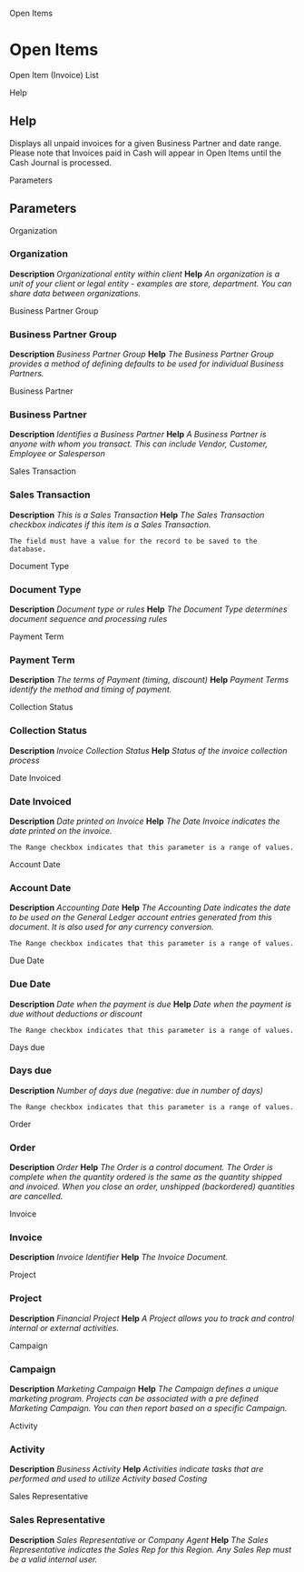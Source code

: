 
Open Items
# Open Items


Open Item (Invoice) List

Help
## Help

Displays all unpaid invoices for a given Business Partner and date range. Please note that Invoices paid in Cash will appear in Open Items until the Cash Journal is processed.

Parameters
## Parameters


Organization
### Organization

**Description**
 *Organizational entity within client*
**Help**
 *An organization is a unit of your client or legal entity - examples are store, department. You can share data between organizations.*

Business Partner Group
### Business Partner Group

**Description**
 *Business Partner Group*
**Help**
 *The Business Partner Group provides a method of defining defaults to be used for individual Business Partners.*

Business Partner
### Business Partner

**Description**
 *Identifies a Business Partner*
**Help**
 *A Business Partner is anyone with whom you transact.  This can include Vendor, Customer, Employee or Salesperson*

Sales Transaction
### Sales Transaction

**Description**
 *This is a Sales Transaction*
**Help**
 *The Sales Transaction checkbox indicates if this item is a Sales Transaction.*

```
The field must have a value for the record to be saved to the database.
```
Document Type
### Document Type

**Description**
 *Document type or rules*
**Help**
 *The Document Type determines document sequence and processing rules*

Payment Term
### Payment Term

**Description**
 *The terms of Payment (timing, discount)*
**Help**
 *Payment Terms identify the method and timing of payment.*

Collection Status
### Collection Status

**Description**
 *Invoice Collection Status*
**Help**
 *Status of the invoice collection process*

Date Invoiced
### Date Invoiced

**Description**
 *Date printed on Invoice*
**Help**
 *The Date Invoice indicates the date printed on the invoice.*

```
The Range checkbox indicates that this parameter is a range of values.
```
Account Date
### Account Date

**Description**
 *Accounting Date*
**Help**
 *The Accounting Date indicates the date to be used on the General Ledger account entries generated from this document. It is also used for any currency conversion.*

```
The Range checkbox indicates that this parameter is a range of values.
```
Due Date
### Due Date

**Description**
 *Date when the payment is due*
**Help**
 *Date when the payment is due without deductions or discount*

```
The Range checkbox indicates that this parameter is a range of values.
```
Days due
### Days due

**Description**
 *Number of days due (negative: due in number of days)*

```
The Range checkbox indicates that this parameter is a range of values.
```
Order
### Order

**Description**
 *Order*
**Help**
 *The Order is a control document.  The  Order is complete when the quantity ordered is the same as the quantity shipped and invoiced.  When you close an order, unshipped (backordered) quantities are cancelled.*

Invoice
### Invoice

**Description**
 *Invoice Identifier*
**Help**
 *The Invoice Document.*

Project
### Project

**Description**
 *Financial Project*
**Help**
 *A Project allows you to track and control internal or external activities.*

Campaign
### Campaign

**Description**
 *Marketing Campaign*
**Help**
 *The Campaign defines a unique marketing program.  Projects can be associated with a pre defined Marketing Campaign.  You can then report based on a specific Campaign.*

Activity
### Activity

**Description**
 *Business Activity*
**Help**
 *Activities indicate tasks that are performed and used to utilize Activity based Costing*

Sales Representative
### Sales Representative

**Description**
 *Sales Representative or Company Agent*
**Help**
 *The Sales Representative indicates the Sales Rep for this Region.  Any Sales Rep must be a valid internal user.*
